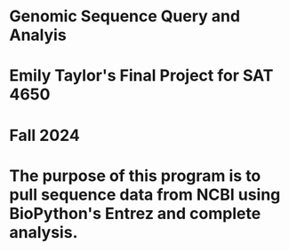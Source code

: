 # Genomic Sequence Query and Analyis
# Emily Taylor's Final Project for SAT 4650
# Fall 2024

# The purpose of this program is to pull sequence data from NCBI using BioPython's Entrez and complete analysis.
